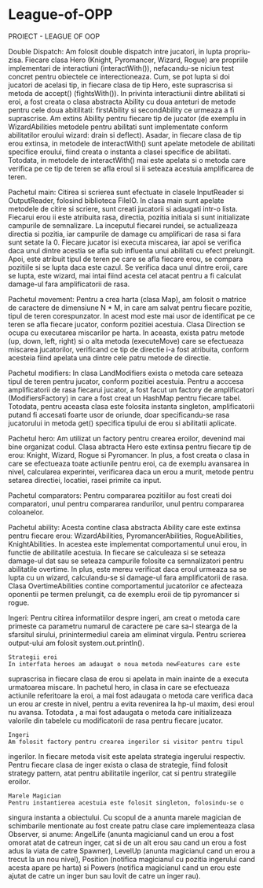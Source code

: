 # League-of-OPP
PROIECT - LEAGUE OF OOP
	
Double Dispatch:
	Am folosit double dispatch intre jucatori, in lupta propriu-zisa. Fiecare
 clasa Hero (Knight, Pyromancer, Wizard, Rogue) are propriile implementari de 
 interactiuni (interactWith()), nefacandu-se niciun test concret pentru obiectele
 ce interectioneaza. Cum, se pot lupta si doi jucatori de acelasi tip, in fiecare
 clasa de tip Hero, este suprascrisa si metoda de accept() (fightsWith()).
	In privinta interactiunii dintre abilitati si eroi, a fost creata o clasa
 abstracta Ability cu doua anteturi de metode pentru cele doua abitilitati: 
 firstAbility si secondAbility ce urmeaza a fi suprascrise. Am extins Ability 
 pentru fiecare tip de jucator (de exemplu in WizardAbilities metodele pentru
 abilitati sunt implementate conform abilitatilor eroului wizard: drain si 
 deflect). Asadar, in fiecare clasa de tip erou extinsa, in metodele de 
 interactWith() sunt apelate metodele de abilitati specifice eroului, fiind
 creata o instanta a clasei specifice de abilitati. Totodata, in metodele de
 interactWith() mai este apelata si o metoda care verifica pe ce tip de teren
 se afla eroul si ii seteaza acestuia amplificarea de teren. 

Pachetul main:
	Citirea si scrierea sunt efectuate in clasele InputReader si OutputReader,
 folosind biblioteca FileIO.
	In clasa main sunt apelate metodele de citire si scriere, sunt creati
 jucatorii si adaugati intr-o lista. Fiecarui erou ii este atribuita rasa,
 directia, pozitia initiala si sunt initializate campurile de semnalizare. 
 La inceputul fiecarei rundei, se actualizeaza directia si pozitia, iar 
 campurile de damage cu amplificari de rasa si fara sunt setate la 0. Fiecare
 jucator isi executa miscarea, iar apoi se verifica daca unul dintre acestia 
 se afla sub influenta unui abilitati cu efect prelungit. Apoi, este atribuit
 tipul de teren pe care se afla fiecare erou, se compara pozitiile si se lupta
 daca este cazul. Se verifica daca unul dintre eroii, care se lupta, este
 wizard, mai intai fiind acesta cel atacat pentru a fi calculat damage-ul
 fara amplificatorii de rasa.

Pachetul movement:
	Pentru a crea harta (clasa Map), am folosit o matrice de caractere de
 dimensiune N * M, in care am salvat pentru fiecare pozitie, tipul de teren 
corespunzator. In acest mod este mai usor de identificat pe ce teren se afla
 fiecare jucator, conform pozitiei acestuia. Clasa Direction se ocupa cu
 executarea miscarilor pe harta. In aceasta, exista patru metode (up, down,
 left, right) si o alta metoda (executeMove) care se efectueaza miscarea
 jucatorilor, verificand ce tip de directie i-a fost atribuita, conform
 acesteia fiind apelata una dintre cele patru metode de directie. 

Pachetul modifiers:
	In clasa LandModifiers exista o metoda care seteaza tipul de teren
 pentru jucator, conform pozitiei acestuia. 
 Pentru a acccesa amplificatorii de rasa fiecarui jucator, a fost facut un
 factory de amplificatori (ModifiersFactory) in care a fost creat un HashMap
 pentru fiecare tabel. Totodata, pentru aceasta clasa este folosita instanta
 singleton, amplificatorii putand fi accesati foarte usor de oriunde, doar
 specificandu-se rasa jucatorului in metoda get() specifica tipului de erou 
 si abilitatii aplicate.

Pachetul hero:
	Am utilizat un factory pentru crearea eroilor, devenind mai bine
 organizat codul. Clasa abtracta Hero este extinsa pentru fiecare tip de
 erou: Knight, Wizard, Rogue si Pyromancer. In plus, a fost creata o clasa
 in care se efectueaza toate actiunile pentru eroi, ca de exemplu avansarea
 in nivel, calcularea experintei, verificarea daca un erou a murit, metode
 pentru setarea directiei, locatiei, rasei primite ca input.

Pachetul comparators: 
	Pentru compararea pozitiilor au fost creati doi comparatori,
 unul pentru compararea randurilor, unul pentru compararea coloanelor.

Pachetul ability:
 	Acesta contine clasa abstracta Ability care este extinsa pentru
 fiecare erou: WizardAbilities, PyromancerAbilities, RogueAbilities,
 KnightAbilities. In acestea este implementat comportamentul unui erou, 
 in functie de abilitatile acestuia. In fiecare se calculeaza si se 
 seteaza damage-ul dat sau se seteaza campurile folosite ca semnalizatori
 pentru abilitatile overtime. In plus, este mereu verificat daca eroul
 urmeaza sa se lupta cu un wizard, calculandu-se si damage-ul fara 
 amplificatorii de rasa. Clasa OvertimeAbilities contine comportamentul
 jucatorilor ce afecteaza oponentii pe termen prelungit, ca de exemplu
 eroii de tip pyromancer si rogue.

Ingeri:
	Pentru citirea informatiilor despre ingeri, am creat o metoda care 
 primeste ca parametru numarul de caractere pe care sa-l stearga de la
 sfarsitul sirului, prinintermediul careia am eliminat virgula. Pentru scrierea
 output-ului am folosit system.out.println(). 

    Strategii eroi
	In interfata heroes am adaugat o noua metoda newFeatures care este 
 suprascrisa in fiecare clasa de erou si apelata in main inainte de a executa
 urmatoarea miscare.
	In pachetul hero, in clasa in care se efectueaza actiunile referitoare la
 eroi, a mai fost adaugata o metoda care verifica daca un erou ar creste in
 nivel, pentru a evita revenirea la hp-ul maxim, desi eroul nu avansa. Totodata
 , a mai fost adaugata o metoda care initializeaza valorile din tabelele cu 
 modificatorii de rasa pentru fiecare jucator. 

    Ingeri
	Am folosit factory pentru crearea ingerilor si visitor pentru tipul 
 ingerilor. In fiecare metoda visit este apelata strategia ingerului respectiv.
 Pentru fiecare clasa de inger exista o clasa de strategie, fiind folosit 
 strategy pattern, atat pentru abilitatile ingerilor, cat si pentru strategiile
 eroilor.

    Marele Magician
	Pentru instantierea acestuia este folosit singleton, folosindu-se o
 singura instanta a obiectului. Cu scopul de a anunta marele magician de
 schimbarile mentionate au fost create patru clase care implementeaza clasa
 Observer, si anume: AngelLife (anunta magicianul cand un erou a fost omorat
 atat de catreun inger, cat si de un alt erou sau cand un erou a fost adus la
 viata de catre Spawner), LevelUp (anunta magicianul cand un erou a trecut la
 un nou nivel), Position (notifica magicianul cu pozitia ingerului cand acesta 
apare pe harta) si Powers (notifica magicianul cand un erou este ajutat de 
catre un inger bun sau lovit de catre un inger rau). 

